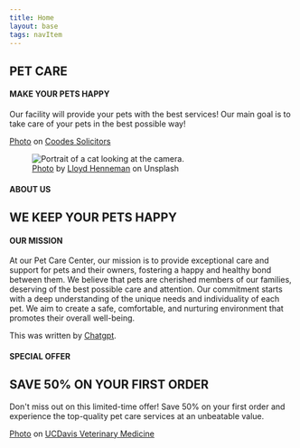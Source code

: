 ```yaml
---
title: Home
layout: base
tags: navItem
---
```

<section class="entry-section">
    <h1>PET CARE</h1>
    <h4>MAKE YOUR PETS HAPPY</h4>
    <p>Our facility will provide your pets with the best services! 
        Our main goal is to take care of your pets in the best possible way!</p>
    <figcaption class="img-caption">
    <a href="https://coodes.co.uk/wp-content/uploads/2022/01/dog-scaled.jpg">Photo</a> on <a href="https://coodes.co.uk/blog/pets-and-domestic-abuse-protecting-the-silent-victims/">Coodes Solicitors</a></figcaption>
</section>
<section class="about-us-section">
    <figure class="about-us-img">
        <img src="\images\cat.jpg" alt="Portrait of a cat looking at the camera.">
        <figcaption class="img-caption">
        <a href="https://unsplash.com/photos/mBRfYA0dYYE">Photo</a> by <a href="https://unsplash.com/ko/@lloydhenneman?utm_source=unsplash&utm_medium=referral&utm_content=creditCopyText">Lloyd Henneman</a> on Unsplash</figcaption>  
    </figure>
    <div class="about-us-text">
        <div class="about-us-header">
            <div>
                <div class="vertical-line"></div>
            </div>
            <div class="header-text">
                <h4>ABOUT US</h6>
                <h1>WE KEEP YOUR PETS HAPPY</h1>
            </div>
        </div>
        <div class="about-us-info">
            <h4>OUR MISSION</h4>
            <p>
                At our Pet Care Center, our mission is to provide exceptional care and support for pets and their owners, 
                fostering a happy and healthy bond between them. We believe that pets are cherished members of our families, 
                deserving of the best possible care and attention. Our commitment starts with a deep understanding of the unique 
                needs and individuality of each pet. We aim to create a safe, comfortable, and nurturing environment that promotes 
                their overall well-being.
            </p>
            <p class="credit">This was written by <a href="https://chat.openai.com/">Chatgpt</a>.</p>
        </div>
    </div>
</section>
<section class="special-offer">
    <div class="special-offer-header">
        <div>
            <div class="special-offer-vertical-line"></div>
        </div>
        <div class="so-header-text">
            <h4>SPECIAL OFFER</h6>
            <h1>SAVE 50% ON YOUR FIRST ORDER</h1>
        </div>
    </div>
    <p id="so-text">
        Don't miss out on this limited-time offer! 
        Save 50% on your first order and experience the top-quality pet care services at an unbeatable value.
    </p>
    <figcaption class="img-caption">
        <a href="https://healthtopics.vetmed.ucdavis.edu/sites/g/files/dgvnsk6721/files/styles/sf_landscape_16x9/public/images/article/running-dog.jpg?h=e6ddd459&itok=BncDHMvm">Photo</a> on <a href="https://healthtopics.vetmed.ucdavis.edu/health-topics/canine/herpes-infection-dogs">UCDavis Veterinary Medicine</a></figcaption>
</section>